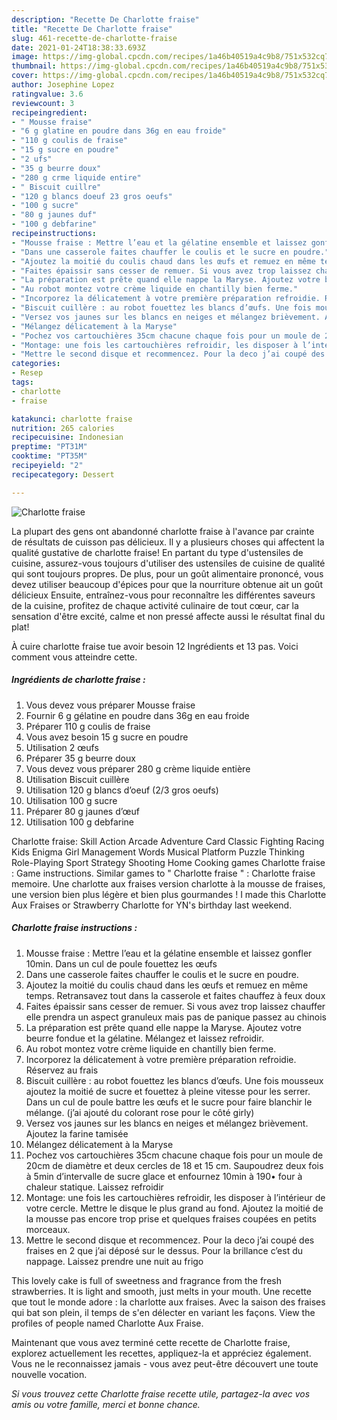 ```yaml
---
description: "Recette De Charlotte fraise"
title: "Recette De Charlotte fraise"
slug: 461-recette-de-charlotte-fraise
date: 2021-01-24T18:38:33.693Z
image: https://img-global.cpcdn.com/recipes/1a46b40519a4c9b8/751x532cq70/charlotte-fraise-photo-principale-de-la-recette.jpg
thumbnail: https://img-global.cpcdn.com/recipes/1a46b40519a4c9b8/751x532cq70/charlotte-fraise-photo-principale-de-la-recette.jpg
cover: https://img-global.cpcdn.com/recipes/1a46b40519a4c9b8/751x532cq70/charlotte-fraise-photo-principale-de-la-recette.jpg
author: Josephine Lopez
ratingvalue: 3.6
reviewcount: 3
recipeingredient:
- " Mousse fraise"
- "6 g glatine en poudre dans 36g en eau froide"
- "110 g coulis de fraise"
- "15 g sucre en poudre"
- "2 ufs"
- "35 g beurre doux"
- "280 g crme liquide entire"
- " Biscuit cuillre"
- "120 g blancs doeuf 23 gros oeufs"
- "100 g sucre"
- "80 g jaunes duf"
- "100 g debfarine"
recipeinstructions:
- "Mousse fraise : Mettre l’eau et la gélatine ensemble et laissez gonfler 10min. Dans un cul de poule fouettez les œufs"
- "Dans une casserole faites chauffer le coulis et le sucre en poudre."
- "Ajoutez la moitié du coulis chaud dans les œufs et remuez en même temps. Retransavez tout dans la casserole et faites chauffez à feux doux"
- "Faites épaissir sans cesser de remuer. Si vous avez trop laissez chauffer elle prendra un aspect granuleux mais pas de panique passez au chinois"
- "La préparation est prête quand elle nappe la Maryse. Ajoutez votre beurre fondue et la gélatine. Mélangez et laissez refroidir."
- "Au robot montez votre crème liquide en chantilly bien ferme."
- "Incorporez la délicatement à votre première préparation refroidie. Réservez au frais"
- "Biscuit cuillère : au robot fouettez les blancs d’œufs. Une fois mousseux ajoutez la moitié de sucre et fouettez à pleine vitesse pour les serrer. Dans un cul de poule battre les œufs et le sucre pour faire blanchir le mélange. (j’ai ajouté du colorant rose pour le côté girly)"
- "Versez vos jaunes sur les blancs en neiges et mélangez brièvement. Ajoutez la farine tamisée"
- "Mélangez délicatement à la Maryse"
- "Pochez vos cartouchières 35cm chacune chaque fois pour un moule de 20cm de diamètre et deux cercles de 18 et 15 cm. Saupoudrez deux fois à 5min d’intervalle de sucre glace et enfournez 10min à 190• four à chaleur statique. Laissez refroidir"
- "Montage: une fois les cartouchières refroidir, les disposer à l’intérieur de votre cercle. Mettre le disque le plus grand au fond. Ajoutez la moitié de la mousse pas encore trop prise et quelques fraises coupées en petits morceaux."
- "Mettre le second disque et recommencez. Pour la deco j’ai coupé des fraises en 2 que j’ai déposé sur le dessus. Pour la brillance c’est du nappage. Laissez prendre une nuit au frigo"
categories:
- Resep
tags:
- charlotte
- fraise

katakunci: charlotte fraise 
nutrition: 265 calories
recipecuisine: Indonesian
preptime: "PT31M"
cooktime: "PT35M"
recipeyield: "2"
recipecategory: Dessert

---
```



![Charlotte fraise](https://img-global.cpcdn.com/recipes/1a46b40519a4c9b8/751x532cq70/charlotte-fraise-photo-principale-de-la-recette.jpg)

La plupart des gens ont abandonné charlotte fraise à l'avance par crainte de résultats de cuisson pas délicieux. Il y a plusieurs choses qui affectent la qualité gustative de charlotte fraise! En partant du type d'ustensiles de cuisine, assurez-vous toujours d'utiliser des ustensiles de cuisine de qualité qui sont toujours propres. De plus, pour un goût alimentaire prononcé, vous devez utiliser beaucoup d'épices pour que la nourriture obtenue ait un goût délicieux Ensuite, entraînez-vous pour reconnaître les différentes saveurs de la cuisine, profitez de chaque activité culinaire de tout cœur, car la sensation d'être excité, calme et non pressé affecte aussi le résultat final du plat!

<!--inarticleads1-->

À cuire charlotte fraise tue avoir besoin 12 Ingrédients et 13 pas. Voici comment vous atteindre cette.

##### Ingrédients de charlotte fraise :

1. Vous devez vous préparer  Mousse fraise
1. Fournir 6 g gélatine en poudre dans 36g en eau froide
1. Préparer 110 g coulis de fraise
1. Vous avez besoin 15 g sucre en poudre
1. Utilisation 2 œufs
1. Préparer 35 g beurre doux
1. Vous devez vous préparer 280 g crème liquide entière
1. Utilisation  Biscuit cuillère
1. Utilisation 120 g blancs d’oeuf (2/3 gros oeufs)
1. Utilisation 100 g sucre
1. Préparer 80 g jaunes d’œuf
1. Utilisation 100 g debfarine


Charlotte fraise: Skill Action Arcade Adventure Card Classic Fighting Racing Kids Enigma Girl Management Words Musical Platform Puzzle Thinking Role-Playing Sport Strategy Shooting Home Cooking games Charlotte fraise : Game instructions. Similar games to &#34; Charlotte fraise &#34; : Charlotte fraise memoire. Une charlotte aux fraises version charlotte à la mousse de fraises, une version bien plus légère et bien plus gourmandes ! I made this Charlotte Aux Fraises or Strawberry Charlotte for YN&#39;s birthday last weekend. 

<!--inarticleads2-->

##### Charlotte fraise instructions :

1. Mousse fraise : Mettre l’eau et la gélatine ensemble et laissez gonfler 10min. Dans un cul de poule fouettez les œufs
1. Dans une casserole faites chauffer le coulis et le sucre en poudre.
1. Ajoutez la moitié du coulis chaud dans les œufs et remuez en même temps. Retransavez tout dans la casserole et faites chauffez à feux doux
1. Faites épaissir sans cesser de remuer. Si vous avez trop laissez chauffer elle prendra un aspect granuleux mais pas de panique passez au chinois
1. La préparation est prête quand elle nappe la Maryse. Ajoutez votre beurre fondue et la gélatine. Mélangez et laissez refroidir.
1. Au robot montez votre crème liquide en chantilly bien ferme.
1. Incorporez la délicatement à votre première préparation refroidie. Réservez au frais
1. Biscuit cuillère : au robot fouettez les blancs d’œufs. Une fois mousseux ajoutez la moitié de sucre et fouettez à pleine vitesse pour les serrer. Dans un cul de poule battre les œufs et le sucre pour faire blanchir le mélange. (j’ai ajouté du colorant rose pour le côté girly)
1. Versez vos jaunes sur les blancs en neiges et mélangez brièvement. Ajoutez la farine tamisée
1. Mélangez délicatement à la Maryse
1. Pochez vos cartouchières 35cm chacune chaque fois pour un moule de 20cm de diamètre et deux cercles de 18 et 15 cm. Saupoudrez deux fois à 5min d’intervalle de sucre glace et enfournez 10min à 190• four à chaleur statique. Laissez refroidir
1. Montage: une fois les cartouchières refroidir, les disposer à l’intérieur de votre cercle. Mettre le disque le plus grand au fond. Ajoutez la moitié de la mousse pas encore trop prise et quelques fraises coupées en petits morceaux.
1. Mettre le second disque et recommencez. Pour la deco j’ai coupé des fraises en 2 que j’ai déposé sur le dessus. Pour la brillance c’est du nappage. Laissez prendre une nuit au frigo


This lovely cake is full of sweetness and fragrance from the fresh strawberries. It is light and smooth, just melts in your mouth. Une recette que tout le monde adore : la charlotte aux fraises. Avec la saison des fraises qui bat son plein, il temps de s&#39;en délecter en variant les façons. View the profiles of people named Charlotte Aux Fraise. 

<!--inarticleads1-->

<p>
Maintenant que vous avez terminé cette recette de Charlotte fraise, explorez actuellement les recettes, appliquez-la et appréciez également. Vous ne le reconnaissez jamais - vous avez peut-être découvert une toute nouvelle vocation.
</p>

<p>
<i>Si vous trouvez cette Charlotte fraise recette utile, partagez-la avec vos amis ou votre famille, merci et bonne chance.</i>
</p>
